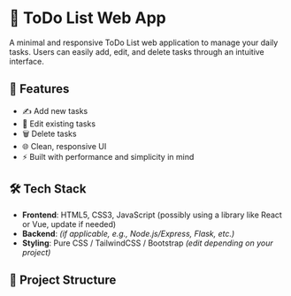 # 📝 ToDo List Web App

A minimal and responsive ToDo List web application to manage your daily tasks. Users can easily add, edit, and delete tasks through an intuitive interface.


## 🚀 Features

- ✍️ Add new tasks
- 📝 Edit existing tasks
- 🗑️ Delete tasks
- 🌐 Clean, responsive UI
- ⚡ Built with performance and simplicity in mind

## 🛠️ Tech Stack

- **Frontend**: HTML5, CSS3, JavaScript (possibly using a library like React or Vue, update if needed)
- **Backend**: *(if applicable, e.g., Node.js/Express, Flask, etc.)*  
- **Styling**: Pure CSS / TailwindCSS / Bootstrap *(edit depending on your project)*

## 📂 Project Structure

